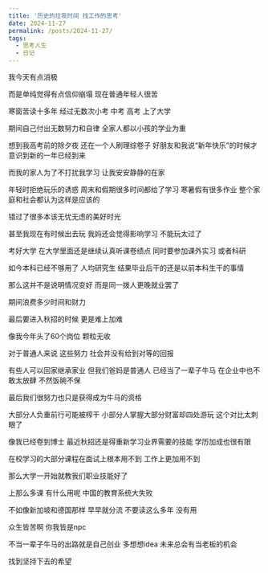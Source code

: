 ```yaml
---
title: '历史的垃圾时间 找工作的思考'
date: 2024-11-27
permalink: /posts/2024-11-27/
tags:
  - 思考人生
  - 日记
---
```


我今天有点消极

而是单纯觉得有点信仰崩塌 现在普通年轻人很苦 

寒窗苦读十多年 经过无数次小考 中考 高考 上了大学 

期间自己付出无数努力和自律 全家人都以小孩的学业为重 

想到我高考前的除夕夜 还在一个人刷理综卷子 好朋友和我说“新年快乐”的时候才意识到新的一年已经到来

而我的家人为了不打扰我学习 让我安安静静的在家

年轻时拒绝玩乐的诱惑 周末和假期很多时间都给了学习 寒暑假有很多作业 整个家庭和社会都认为这样是应该的

错过了很多本该无忧无虑的美好时光

甚至我现在有时候出去玩 我妈还会觉得影响学习 不能玩太过了

考好大学 在大学里面还是继续认真听课卷绩点 同时要参加课外实习 或者科研

如今本科已经不够用了 人均研究生 结果毕业后干的还是以前本科生干的事情 

那么这并不是说明情况变好 而是同一拨人更晚就业罢了 

期间浪费多少时间和财力

最后要进入秋招的时候 更是难上加难 

像我今年头了60个岗位 颗粒无收

对于普通人来说 这些努力 社会并没有给到对等的回报

有些人可以回家继承家业 但我们爸妈是普通人 已经当了一辈子牛马 在企业中也不敢太放肆 不然饭碗不保

最后我们很努力也只是获得成为牛马的资格 

大部分人负重前行可能被榨干 小部分人掌握大部分财富却四处游玩 这个对比太刺眼了 

像我已经卷到博士 最近秋招还是得重新学习业界需要的技能 学历加成也很有限

在校学习的大部分课程在面试上根本用不到 工作上更加用不到 

那么大学一开始就教我们职业技能好了 

上那么多课 有什么用呢 中国的教育系统大失败

不如像新加坡和德国那样 早早就分流 不要读这么多年 没有用

众生皆苦啊 你我皆是npc

不当一辈子牛马的出路就是自己创业 多想想idea 未来总会有当老板的机会 

找到坚持下去的希望
